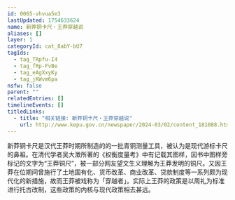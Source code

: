 ```yaml
---
id: 0065-vhvua5e3
lastUpdated: 1754633624
name: 新莽铜卡尺・王莽穿越说
aliases: []
layer: 1
categoryId: cat_8abY-bU7
tagIds:
  - tag_TRpfu-I4
  - tag_fRp-FvBe
  - tag_eAgXxyKy
  - tag_jKWvm6pa
nsfw: false
parent: ""
relatedEntries: []
timelineEvents: []
titledLinks:
  - title: "相关链接: 新莽铜卡尺・王莽穿越说"
    url: http://www.kepu.gov.cn/newspaper/2024-03/02/content_181088.html
---
```


新莽铜卡尺是汉代王莽时期所制造的的一批青铜测量工具，被认为是现代游标卡尺的鼻祖。在清代学者吴大澂所著的《权衡度量考》中有记载其图样，因书中图样旁标记的文字为“王莽铜尺”，被一部分网友望文生义理解为王莽发明的铜尺。又因王莽在位期间曾施行了土地国有化、货币改革、商业改革、贷款制度等一系列颇为现代化的新措施，故而王莽被戏称为「穿越者」。实际上王莽的政策是以周礼为标准进行托古改制，这些政策的内核与现代政策相去甚远。